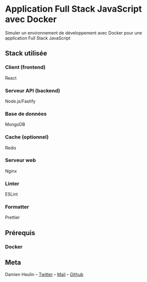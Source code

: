 # Application Full Stack JavaScript avec Docker
Simuler un environnement de développement avec Docker pour une application Full Stack JavaScript

## Stack utilisée

### Client (frontend)
React

### Serveur API (backend)
Node.js/Fastify

### Base de données
MongoDB

### Cache (optionnel)
Redis

### Serveur web
Nginx

### Linter
ESLint

### Formatter
Prettier

## Prérequis

### Docker

## Meta
Damien Heulin – [Twitter](https://twitter.com/damien_hl) – [Mail](mailto:damienheulin87@gmail.com) – [Github](https://github.com/damien-hl)